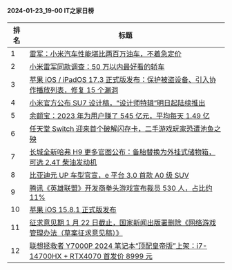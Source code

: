 #### 2024-01-23_19-00  IT之家日榜

| 排名 | 标题|
| --- | ---|
| 1 | [雷军：小米汽车性能堪比两百万油车，不着急定价](https://www.ithome.com/0/746/636.htm) |
| 2 | [小米雷军同款调查：50 万以内最好看的轿车](https://www.ithome.com/0/746/665.htm) |
| 3 | [苹果 iOS / iPadOS 17.3 正式版发布：保护被盗设备、引入协作播放列表，修复 15 个漏洞](https://www.ithome.com/0/746/666.htm) |
| 4 | [小米官方公布 SU7 设计稿，“设计师特辑”明日起陆续推出](https://www.ithome.com/0/746/652.htm) |
| 5 | [余额宝：2023 年为用户赚了 545 亿元，平均每天 1.49 亿](https://www.ithome.com/0/746/651.htm) |
| 6 | [任天堂 Switch 迎来首个破解闪存卡，二手游戏玩家恐遭池鱼之殃](https://www.ithome.com/0/746/645.htm) |
| 7 | [长城全新哈弗 H9 更多官图公布：备胎替换为外挂式储物箱，可选 2.4T 柴油发动机](https://www.ithome.com/0/746/664.htm) |
| 8 | [比亚迪元 UP 车型官宣，e 平台 3.0 首款 A0 级 SUV](https://www.ithome.com/0/746/692.htm) |
| 9 | [腾讯《英雄联盟》开发商拳头游戏宣布裁员 530 人，占比约 11%](https://www.ithome.com/0/746/681.htm) |
| 10 | [苹果 iOS 15.8.1 正式版发布](https://www.ithome.com/0/746/670.htm) |
| 11 | [征求意见期 1 月 22 日截止，国家新闻出版署删除《网络游戏管理办法（草案征求意见稿）》](https://www.ithome.com/0/746/783.htm) |
| 12 | [联想拯救者 Y7000P 2024 笔记本“顶配皇帝版”上架：i7-14700HX + RTX4070 首发价 8999 元](https://www.ithome.com/0/746/673.htm) |
